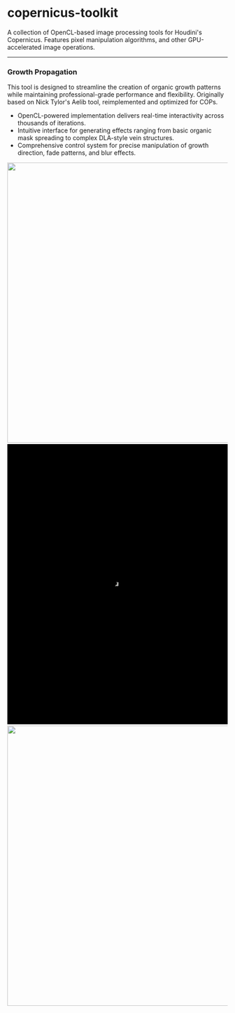 # copernicus-toolkit
A collection of OpenCL-based image processing tools for Houdini's Copernicus. Features pixel manipulation algorithms, and other GPU-accelerated image operations.

---

### Growth Propagation
This tool is designed to streamline the creation of organic growth patterns while maintaining professional-grade performance and flexibility. Originally based on Nick Tylor's Aelib tool, reimplemented and optimized for COPs.
- OpenCL-powered implementation delivers real-time interactivity across thousands of iterations.
- Intuitive interface for generating effects ranging from basic organic mask spreading to complex DLA-style vein structures.
- Comprehensive control system for precise manipulation of growth direction, fade patterns, and blur effects.
<img src="https://github.com/Boning1011/copernicus-toolkit/blob/main/demo/growth_propagation/growth_02.gif" width="640" height="640"/>
<img src="https://github.com/Boning1011/copernicus-toolkit/blob/main/demo/growth_propagation/growth_03.gif" width="640" height="640"/>
<img src="https://github.com/Boning1011/copernicus-toolkit/blob/main/demo/growth_propagation/growth_dirControl_01.gif" width="640" height="640"/>
